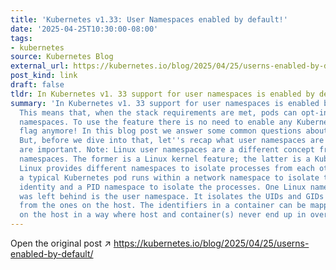 ```yaml
---
title: 'Kubernetes v1.33: User Namespaces enabled by default!'
date: '2025-04-25T10:30:00-08:00'
tags:
- kubernetes
source: Kubernetes Blog
external_url: https://kubernetes.io/blog/2025/04/25/userns-enabled-by-default/
post_kind: link
draft: false
tldr: In Kubernetes v1. 33 support for user namespaces is enabled by default.
summary: 'In Kubernetes v1. 33 support for user namespaces is enabled by default.
  This means that, when the stack requirements are met, pods can opt-in to use user
  namespaces. To use the feature there is no need to enable any Kubernetes feature
  flag anymore! In this blog post we answer some common questions about user namespaces.
  But, before we dive into that, let''s recap what user namespaces are and why they
  are important. Note: Linux user namespaces are a different concept from Kubernetes
  namespaces. The former is a Linux kernel feature; the latter is a Kubernetes feature.
  Linux provides different namespaces to isolate processes from each other. For example,
  a typical Kubernetes pod runs within a network namespace to isolate the network
  identity and a PID namespace to isolate the processes. One Linux namespace that
  was left behind is the user namespace. It isolates the UIDs and GIDs of the containers
  from the ones on the host. The identifiers in a container can be mapped to identifiers
  on the host in a way where host and container(s) never end up in overlapping UID/GIDs.'
---
```

Open the original post ↗ https://kubernetes.io/blog/2025/04/25/userns-enabled-by-default/
